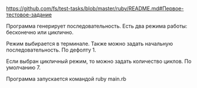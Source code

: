 https://github.com/fs/test-tasks/blob/master/ruby/README.md#Первое-тестовое-задание

Программа генерирует последовательность. Есть два режима работы: бесконечно или циклично.

Режим выбирается в терминале. Также можно задать начальную последовательность. По дефолту 1.

Если выбран цикличный режим, то можно задать количество циклов. По умолчанию 7.

Программа запускается командой ruby main.rb
